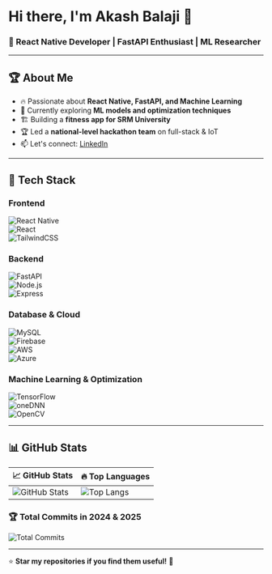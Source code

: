 # Hi there, I'm Akash Balaji 👋  
### 🚀 React Native Developer | FastAPI Enthusiast | ML Researcher  

---

## 🏆 About Me  
- 🔥 Passionate about **React Native, FastAPI, and Machine Learning**  
- 🌱 Currently exploring **ML models and optimization techniques**  
- 🏗️ Building a **fitness app for SRM University**  
- 🏆 Led a **national-level hackathon team** on full-stack & IoT   
- 📫 Let's connect: [LinkedIn](https://www.linkedin.com/in/yakash-balaji-877757250/)

---

## 🚀 Tech Stack  

### **Frontend**  
![React Native](https://img.shields.io/badge/React%20Native-61DAFB?style=for-the-badge&logo=react&logoColor=black)  
![React](https://img.shields.io/badge/ReactJS-20232A?style=for-the-badge&logo=react&logoColor=61DAFB)  
![TailwindCSS](https://img.shields.io/badge/TailwindCSS-38B2AC?style=for-the-badge&logo=tailwind-css&logoColor=white)  

### **Backend**  
![FastAPI](https://img.shields.io/badge/FastAPI-009688?style=for-the-badge&logo=fastapi&logoColor=white)  
![Node.js](https://img.shields.io/badge/Node.js-43853D?style=for-the-badge&logo=node.js&logoColor=white)  
![Express](https://img.shields.io/badge/Express.js-000000?style=for-the-badge&logo=express&logoColor=white)  

### **Database & Cloud**  
![MySQL](https://img.shields.io/badge/MySQL-4479A1?style=for-the-badge&logo=mysql&logoColor=white)  
![Firebase](https://img.shields.io/badge/Firebase-FFCA28?style=for-the-badge&logo=firebase&logoColor=black)  
![AWS](https://img.shields.io/badge/AWS-232F3E?style=for-the-badge&logo=amazon-aws&logoColor=white)  
![Azure](https://img.shields.io/badge/Azure-0078D4?style=for-the-badge&logo=microsoft-azure&logoColor=white)

### **Machine Learning & Optimization**  
![TensorFlow](https://img.shields.io/badge/TensorFlow-FF6F00?style=for-the-badge&logo=tensorflow&logoColor=white)  
![oneDNN](https://img.shields.io/badge/oneDNN-0071C5?style=for-the-badge&logo=intel&logoColor=white)  
![OpenCV](https://img.shields.io/badge/OpenCV-5C3EE8?style=for-the-badge&logo=opencv&logoColor=white)  

---

## 📊 GitHub Stats  

| 📈 GitHub Stats | 🔥 Top Languages |
|---|---|
| ![GitHub Stats](https://github-readme-stats.vercel.app/api?username=Akash-Balaji003&show_icons=true&theme=radical) | ![Top Langs](https://github-readme-stats.vercel.app/api/top-langs/?username=Akash-Balaji003&layout=compact&theme=radical) |

### 🏆 Total Commits in 2024 & 2025  
![Total Commits](https://github-readme-streak-stats.herokuapp.com/?user=Akash-Balaji003&theme=radical)  


---

⭐ **Star my repositories if you find them useful!** 🚀  
